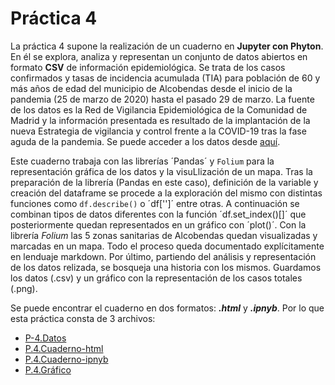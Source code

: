 # Práctica 4 

La práctica 4 supone la realización de un cuaderno en **Jupyter con Phyton**. En él se explora, analiza y representan un conjunto de datos abiertos en formato **CSV** de información epidemiológica. Se trata de los casos confirmados y tasas de incidencia acumulada (TIA) para población de 60 y más años de edad del municipio de Alcobendas desde el inicio de la pandemia (25 de marzo de 2020) hasta el pasado 29 de marzo. La fuente de los datos es la Red de Vigilancia Epidemiológica de la Comunidad de Madrid y la información presentada es resultado de la implantación de la nueva Estrategia de vigilancia y control frente a la COVID-19 tras la fase aguda de la pandemia. Se puede acceder a los datos desde [aquí](https://datos.gob.es/es/catalogo/l01280066-covid-19-poblacion-de-mas-de-60-anos-municipio-de-alcobendas).

Este cuaderno trabaja con las librerías ´Pandas´ y `Folium` para la representación gráfica de los datos y la visuLlización de un mapa. Tras la preparación de la librería (Pandas en este caso), definición de la variable y creación del dataframe se procede a la exploración del mismo con distintas funciones como `df.describe()` o ´df['']´ entre otras. A continuación se combinan tipos de datos diferentes con la función ´df.set_index()[]´ que posteriormente quedan representados en un gráfico con ´plot()´. Con la librería *Folium* las 5 zonas sanitarias de Alcobendas quedan visualizadas y marcadas en un mapa. Todo el proceso queda documentado explícitamente en lenduaje markdown. Por último, partiendo del análisis y representación de los datos relizada, se bosqueja una historia con los mismos. Guardamos los datos (.csv) y un gráfico con la representación de los casos totales (.png).

Se puede encontrar el cuaderno en dos formatos: ***.html*** y ***.ipnyb***. Por lo que esta práctica consta de 3 archivos: 
- [P-4.Datos](practica-4.csv)
- [P.4.Cuaderno-html](python-csv-covid19-pandas.html)
- [P.4.Cuaderno-ipnyb](python-csv-covid19-pandas.ipnyb)
- [P.4.Gráfico](practica-4-grafico.png)
